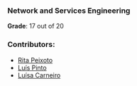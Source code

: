 ###  Network and Services Engineering

**Grade**: 17 out of 20

### Contributors:
- [Rita Peixoto](https://github.com/rita-peixoto)
- [Luís Pinto](https://github.com/L-Pinto)
- [Luísa Carneiro](https://github.com/Analucar)
